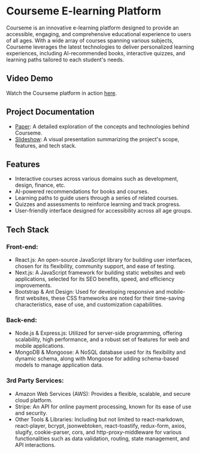 # Courseme E-learning Platform

Courseme is an innovative e-learning platform designed to provide an accessible, engaging, and comprehensive educational experience to users of all ages. With a wide array of courses spanning various subjects, Courseme leverages the latest technologies to deliver personalized learning experiences, including AI-recommended books, interactive quizzes, and learning paths tailored to each student's needs.

## Video Demo
Watch the Courseme platform in action [here](https://youtu.be/rluwQwXt0Tw).

## Project Documentation

- [Paper](./Courseme-slideshow.pdf): A detailed exploration of the concepts and technologies behind Courseme. 
- [Slideshow](./E-learning%20Platform%20paper.pdf): A visual presentation summarizing the project's scope, features, and tech stack.


## Features

- Interactive courses across various domains such as development, design, finance, etc.
- AI-powered recommendations for books and courses.
- Learning paths to guide users through a series of related courses.
- Quizzes and assessments to reinforce learning and track progress.
- User-friendly interface designed for accessibility across all age groups.

## Tech Stack
### Front-end:
- React.js: An open-source JavaScript library for building user interfaces, chosen for its flexibility, community support, and ease of testing.
- Next.js: A JavaScript framework for building static websites and web applications, selected for its SEO benefits, speed, and efficiency improvements.
- Bootstrap & Ant Design: Used for developing responsive and mobile-first websites, these CSS frameworks are noted for their time-saving characteristics, ease of use, and customization capabilities.

### Back-end:
- Node.js & Express.js: Utilized for server-side programming, offering scalability, high performance, and a robust set of features for web and mobile applications.
- MongoDB & Mongoose: A NoSQL database used for its flexibility and dynamic schema, along with Mongoose for adding schema-based models to manage application data.

### 3rd Party Services:
- Amazon Web Services (AWS): Provides a flexible, scalable, and secure cloud platform.
- Stripe: An API for online payment processing, known for its ease of use and security.
- Other Tools & Libraries: Including but not limited to react-markdown, react-player, bcrypt, jsonwebtoken, react-toastify, redux-form, axios, slugify, cookie-parser, cors, and http-proxy-middleware for various functionalities such as data validation, routing, state management, and API interactions.
